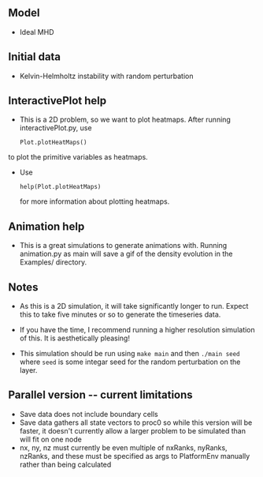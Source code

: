 Model
-----
  - Ideal MHD



Initial data
------------
  - Kelvin-Helmholtz instability with random perturbation



InteractivePlot help
--------------------
  - This is a 2D problem, so we want to plot heatmaps. After running
  interactivePlot.py, use

      `Plot.plotHeatMaps()`

  to plot the primitive variables as heatmaps.

  - Use

      `help(Plot.plotHeatMaps)`

    for more information about plotting heatmaps.



Animation help
--------------
  - This is a great simulations to generate animations with. Running animation.py
  as main will save a gif of the density evolution in the Examples/ directory.



Notes
-----
  - As this is a 2D simulation, it will take significantly longer to run. Expect
  this to take five minutes or so to generate the timeseries data.

  - If you have the time, I recommend running a higher resolution simulation of
  this. It is aesthetically pleasing!

  - This simulation should be run using `make main` and then `./main seed` where
  `seed` is some integar seed for the random perturbation on the layer.


Parallel version -- current limitations
---------------------------------------
  - Save data does not include boundary cells
  - Save data gathers all state vectors to proc0 so while this version will be faster, it doesn't currently allow a larger problem to be simulated than will fit on one node
  - nx, ny, nz must currently be even multiple of nxRanks, nyRanks, nzRanks, and these must be specified as args to PlatformEnv manually rather than being calculated

